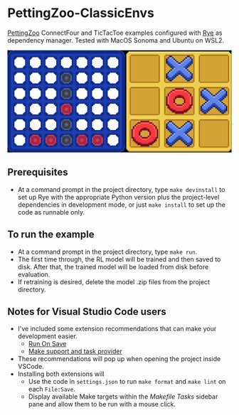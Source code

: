 # PettingZoo-ClassicEnvs

[PettingZoo](https://pettingzoo.farama.org/) ConnectFour and TicTacToe examples configured with [Rye](https://rye.astral.sh/) as dependency manager. Tested with MacOS Sonoma and Ubuntu on WSL2.

<img src="res/c4ttt.png" style="width: 900px">

## Prerequisites
* At a command prompt in the project directory, type `make devinstall` to set up Rye with the appropriate Python version plus the project-level dependencies in development mode, or just `make install` to set up the code as runnable only.

## To run the example
* At a command prompt in the project directory, type `make run`.
* The first time through, the RL model will be trained and then saved to disk. After that, the trained model will be loaded from disk before evaluation.
* If retraining is desired, delete the model .zip files from the project directory.

## Notes for Visual Studio Code users
* I've included some extension recommendations that can make your development easier.
  * [Run On Save](https://marketplace.visualstudio.com/items?itemName=emeraldwalk.RunOnSave)
  * [Make support and task provider](https://marketplace.visualstudio.com/items?itemName=carlos-algms.make-task-provider)
* These recommendations will pop up when opening the project inside VSCode.
* Installing both extensions will
  * Use the code in `settings.json` to run `make format` and `make lint` on each `File:Save`.
  * Display available Make targets within the _Makefile Tasks_ sidebar pane and allow them to be run with a mouse click.
